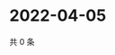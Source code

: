 # 2022-04-05

共 0 条

<!-- BEGIN WEIBO -->
<!-- 最后更新时间 Tue Apr 05 2022 15:01:22 GMT+0800 (China Standard Time) -->

<!-- END WEIBO -->
